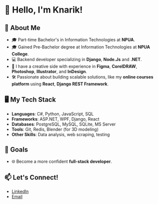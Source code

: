 # 👋 Hello, I'm Knarik!

## 🚀 About Me  
- 🎓 Part-time Bachelor's in Information Technologies at **NPUA**.
- 🎓 Gained Pre-Bachelor degree at Information Technologies at **NPUA** **College**.
- 💻 Backend developer specializing in **Django**, **Node.Js** and **.NET**.    
- 🎨 I have a creative side with experience in **Figma**, **CorelDRAW**, **Photoshop**, **Illustrator**, and **InDesign**.  
- 🛠 Passionate about building scalable solutions, like my **online courses platform** using **React**, **Django REST Framework**.  

## 🖥 My Tech Stack  
- **Languages**: C#, Python, JavaScript, SQL  
- **Frameworks**: ASP.NET, WPF, Django, React  
- **Databases**: PostgreSQL, MySQL, SQLite, MS Server
- **Tools**: Git, Redis, Blender (for 3D modeling)  
- **Other Skills**: Data analysis, web scraping, testing  

## 🎯 Goals  
- 🌐 Become a more confident **full-stack developer**.
  
## 📫 Let's Connect!  
- [LinkedIn](https://www.linkedin.com/in/knarik-harutyunyan-61a7a1273/)  
- [Email](mailto:harutyunyanqnarik2@gmail.com)  
